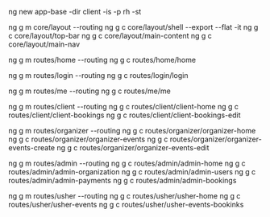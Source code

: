 ng new app-base -dir client -is -p rh -st

ng g m core/layout --routing
ng g c core/layout/shell --export --flat -it 
ng g c core/layout/top-bar
ng g c core/layout/main-content
ng g c core/layout/main-nav

ng g m routes/home --routing
ng g c routes/home/home 

ng g m routes/login --routing
ng g c routes/login/login 

ng g m routes/me --routing
ng g c routes/me/me 

ng g m routes/client --routing
ng g c routes/client/client-home
ng g c routes/client/client-bookings
ng g c routes/client/client-bookings-edit

ng g m routes/organizer --routing
ng g c routes/organizer/organizer-home
ng g c routes/organizer/organizer-events
ng g c routes/organizer/organizer-events-create
ng g c routes/organizer/organizer-events-edit

ng g m routes/admin --routing
ng g c routes/admin/admin-home
ng g c routes/admin/admin-organization
ng g c routes/admin/admin-users
ng g c routes/admin/admin-payments
ng g c routes/admin/admin-bookings

ng g m routes/usher --routing
ng g c routes/usher/usher-home
ng g c routes/usher/usher-events
ng g c routes/usher/usher-events-bookinks


